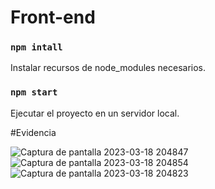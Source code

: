 # Front-end

### `npm intall`

Instalar recursos de node_modules necesarios.

### `npm start`

Ejecutar el proyecto en un servidor local.


#Evidencia

![Captura de pantalla 2023-03-18 204847](https://user-images.githubusercontent.com/105904645/226151062-80dbe813-353d-4c4f-ac83-9ec0d3807985.png)
![Captura de pantalla 2023-03-18 204854](https://user-images.githubusercontent.com/105904645/226151063-1d80b50b-3595-42e2-bcf9-d8cced46b69d.png)
![Captura de pantalla 2023-03-18 204823](https://user-images.githubusercontent.com/105904645/226151064-b3da5672-ac26-48b5-95bb-117e535dc5e2.png)
